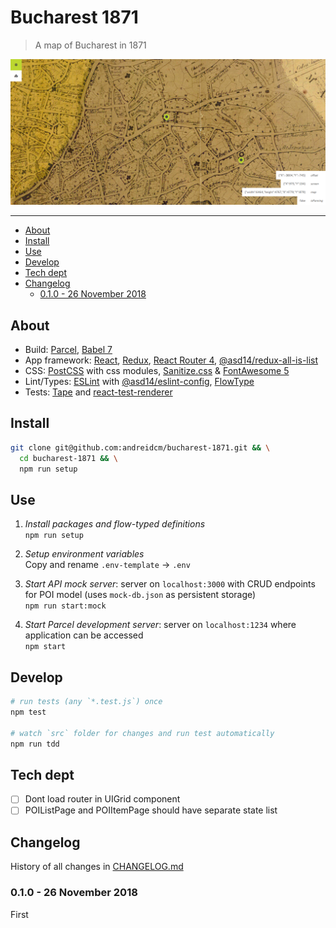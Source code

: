# Bucharest 1871

> A map of Bucharest in 1871

![Bucharest in 1871](docs/preview.png)

---

<!-- MarkdownTOC levels="1,2,3" autolink="true" indent="    " -->

- [About](#about)
- [Install](#install)
- [Use](#use)
- [Develop](#develop)
- [Tech dept](#tech-dept)
- [Changelog](#changelog)
    - [0.1.0 - 26 November 2018](#010---26-november-2018)

<!-- /MarkdownTOC -->

## About

- Build: [Parcel](http://parceljs.org/), [Babel 7](https://babeljs.io/)
- App framework: [React](http://reactjs.org/), [Redux](https://redux.js.org/), [React Router 4](https://reacttraining.com/react-router/web/guides/quick-start), [@asd14/redux-all-is-list](https://github.com/asd14/redux-all-is-list)
- CSS: [PostCSS](https://postcss.org/) with css modules, [Sanitize.css](https://github.com/csstools/sanitize.css) & [FontAwesome 5](https://fontawesome.com/changelog/latest)
- Lint/Types: [ESLint](https://eslint.org/) with [@asd14/eslint-config](https://github.com/asd14/eslint-config), [FlowType](https://flow.org/)
- Tests: [Tape](https://github.com/substack/tape/) and [react-test-renderer](https://reactjs.org/docs/test-renderer.html)

## Install

```bash
git clone git@github.com:andreidcm/bucharest-1871.git && \
  cd bucharest-1871 && \
  npm run setup
```

## Use

1. _Install packages and flow-typed definitions_  
`npm run setup`

1. _Setup environment variables_  
Copy and rename `.env-template` -> `.env`

1. _Start API mock server_: server on `localhost:3000` with CRUD endpoints for POI model (uses `mock-db.json` as persistent storage)  
`npm run start:mock`

1. _Start Parcel development server_:  server on `localhost:1234` where application can be accessed  
`npm start`

## Develop

```bash
# run tests (any `*.test.js`) once
npm test

# watch `src` folder for changes and run test automatically
npm run tdd
```

## Tech dept

- [ ] Dont load router in UIGrid component
- [ ] POIListPage and POIItemPage should have separate state list

## Changelog

History of all changes in [CHANGELOG.md](CHANGELOG.md)

### 0.1.0 - 26 November 2018

First
